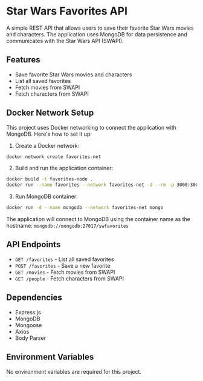 # Star Wars Favorites API

A simple REST API that allows users to save their favorite Star Wars movies and characters. The application uses MongoDB for data persistence and communicates with the Star Wars API (SWAPI).

## Features

- Save favorite Star Wars movies and characters
- List all saved favorites
- Fetch movies from SWAPI
- Fetch characters from SWAPI

## Docker Network Setup

This project uses Docker networking to connect the application with MongoDB. Here's how to set it up:

1. Create a Docker network:

```bash
docker network create favorites-net
```

2. Build and run the application container:

```bash
docker build -t favorites-node .
docker run --name favorites --network favorites-net -d --rm -p 3000:3000 favorites-node
```

3. Run MongoDB container:

```bash
docker run -d --name mongodb --network favorites-net mongo
```

The application will connect to MongoDB using the container name as the hostname: `mongodb://mongodb:27017/swfavorites`

## API Endpoints

- `GET /favorites` - List all saved favorites
- `POST /favorites` - Save a new favorite
- `GET /movies` - Fetch movies from SWAPI
- `GET /people` - Fetch characters from SWAPI

## Dependencies

- Express.js
- MongoDB
- Mongoose
- Axios
- Body Parser

## Environment Variables

No environment variables are required for this project.
